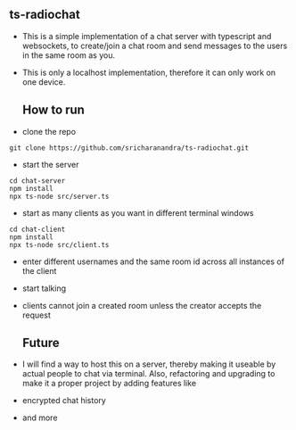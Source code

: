 ## ts-radiochat

- This is a simple implementation of a chat server with typescript and websockets, to create/join a chat room and send messages to the users in the same room as you.
- This is only a localhost implementation, therefore it can only work on one device.

  ## How to run
- clone the repo
```
git clone https://github.com/sricharanandra/ts-radiochat.git
```

- start the server
```
cd chat-server
npm install
npx ts-node src/server.ts
```

- start as many clients as you want in different terminal windows

```
cd chat-client
npm install
npx ts-node src/client.ts
```

- enter different usernames and the same room id across all instances of the client

- start talking

- clients cannot join a created room unless the creator accepts the request

  ## Future

- I will find a way to host this on a server, thereby making it useable by actual people to chat via terminal. Also, refactoring and upgrading to make it a proper project by adding features like
-  encrypted chat history
-  and more
